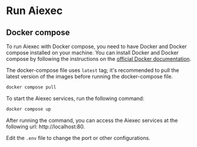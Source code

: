 # Run Aiexec


## Docker compose
To run Aiexec with Docker compose, you need to have Docker and Docker compose installed on your machine. You can install Docker and Docker compose by following the instructions on the [official Docker documentation](https://docs.docker.com/get-docker/).

The docker-compose file uses `latest` tag; it's recommended to pull the latest version of the images before running the docker-compose file.

```bash
docker compose pull
```

To start the Aiexec services, run the following command:

```bash
docker compose up
```

After running the command, you can access the Aiexec services at the following url: http://localhost:80.

Edit the `.env` file to change the port or other configurations.